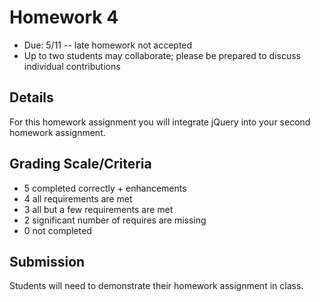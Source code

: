 # Homework 4

* Due: 5/11 -- late homework not accepted
* Up to two students may collaborate; please be prepared to discuss individual contributions

## Details

For this homework assignment you will integrate jQuery into your second homework assignment.

## Grading Scale/Criteria

* 5 completed correctly + enhancements
* 4 all requirements are met
* 3 all but a few requirements are met
* 2 significant number of requires are missing
* 0 not completed

## Submission

Students will need to demonstrate their homework assignment in class.
